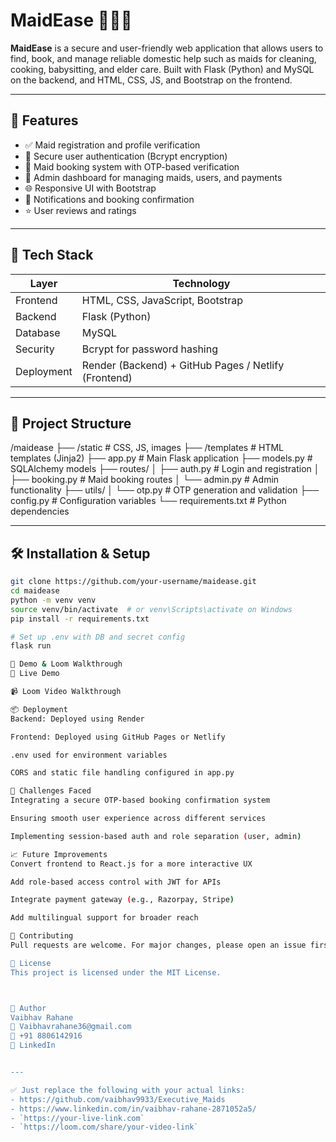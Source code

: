 # MaidEase 🧹👩‍🍳

**MaidEase** is a secure and user-friendly web application that allows users to find, book, and manage reliable domestic help such as maids for cleaning, cooking, babysitting, and elder care. Built with Flask (Python) and MySQL on the backend, and HTML, CSS, JS, and Bootstrap on the frontend.

---

## 🚀 Features

- ✅ Maid registration and profile verification  
- 🔐 Secure user authentication (Bcrypt encryption)  
- 📆 Maid booking system with OTP-based verification  
- 🧾 Admin dashboard for managing maids, users, and payments  
- 🌐 Responsive UI with Bootstrap  
- 📲 Notifications and booking confirmation  
- ⭐ User reviews and ratings  

---

## 🧩 Tech Stack

| Layer      | Technology                     |
|------------|--------------------------------|
| Frontend   | HTML, CSS, JavaScript, Bootstrap |
| Backend    | Flask (Python)                 |
| Database   | MySQL                          |
| Security   | Bcrypt for password hashing    |
| Deployment | Render (Backend) + GitHub Pages / Netlify (Frontend) |

---

## 📁 Project Structure

/maidease
├── /static # CSS, JS, images
├── /templates # HTML templates (Jinja2)
├── app.py # Main Flask application
├── models.py # SQLAlchemy models
├── routes/
│ ├── auth.py # Login and registration
│ ├── booking.py # Maid booking routes
│ └── admin.py # Admin functionality
├── utils/
│ └── otp.py # OTP generation and validation
├── config.py # Configuration variables
└── requirements.txt # Python dependencies


---

## 🛠️ Installation & Setup

```bash
git clone https://github.com/your-username/maidease.git
cd maidease
python -m venv venv
source venv/bin/activate  # or venv\Scripts\activate on Windows
pip install -r requirements.txt

# Set up .env with DB and secret config
flask run

🧪 Demo & Loom Walkthrough
🔗 Live Demo

📹 Loom Video Walkthrough

📦 Deployment
Backend: Deployed using Render

Frontend: Deployed using GitHub Pages or Netlify

.env used for environment variables

CORS and static file handling configured in app.py

🧠 Challenges Faced
Integrating a secure OTP-based booking confirmation system

Ensuring smooth user experience across different services

Implementing session-based auth and role separation (user, admin)

📈 Future Improvements
Convert frontend to React.js for a more interactive UX

Add role-based access control with JWT for APIs

Integrate payment gateway (e.g., Razorpay, Stripe)

Add multilingual support for broader reach

🤝 Contributing
Pull requests are welcome. For major changes, please open an issue first to discuss what you'd like to change.

📄 License
This project is licensed under the MIT License.



👤 Author
Vaibhav Rahane
📧 Vaibhavrahane36@gmail.com
📱 +91 8806142916
🔗 LinkedIn


---

✅ Just replace the following with your actual links:
- https://github.com/vaibhav9933/Executive_Maids
- https://www.linkedin.com/in/vaibhav-rahane-2871052a5/
- `https://your-live-link.com`
- `https://loom.com/share/your-video-link`
